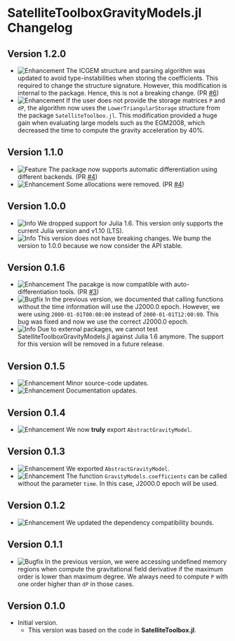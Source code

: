 SatelliteToolboxGravityModels.jl Changelog
==========================================

Version 1.2.0
-------------

- ![Enhancement][badge-enhancement] The ICGEM structure and parsing algorithm was updated to
  avoid type-instabilities when storing the coefficients. This required to change the
  structure signature. However, this modification is internal to the package. Hence, this is
  not a breaking change. (PR [#6][gh-pr-6])
- ![Enhancement][badge-enhancement] If the user does not provide the storage matrices `P`
  and `dP`, the algorithm now uses the `LowerTriangularStorage` structure from the package
  `SatelliteToolbox.jl`. This modification provided a huge gain when evaluating large models
  such as the EGM2008, which decreased the time to compute the gravity acceleration by 40%.

Version 1.1.0
-------------

- ![Feature][badge-feature] The package now supports automatic differentiation using
  different backends. (PR [#4][gh-pr-4])
- ![Enhancement][badge-enhancement] Some allocations were removed. (PR [#4][gh-pr-4])

Version 1.0.0
-------------

- ![Info][badge-info] We dropped support for Julia 1.6. This version only supports the
  current Julia version and v1.10 (LTS).
- ![Info][badge-info] This version does not have breaking changes. We bump the version to
  1.0.0 because we now consider the API stable.

Version 0.1.6
-------------

- ![Enhancement][badge-enhancement] The pacakge is now compatible with auto-differentiation
  tools. (PR [#3][gh-pr-3])
- ![Bugfix][badge-bugfix] In the previous version, we documented that calling functions
  without the time information will use the J2000.0 epoch. However, we were using
  `2000-01-01T00:00:00` instead of `2000-01-01T12:00:00`. This bug was fixed and now we use
  the correct J2000.0 epoch.
- ![Info][badge-info] Due to external packages, we cannot test
  SatelliteToolboxGravityModels.jl against Julia 1.6 anymore. The support for this version
  will be removed in a future release.

Version 0.1.5
-------------

- ![Enhancement][badge-enhancement] Minor source-code updates.
- ![Enhancement][badge-enhancement] Documentation updates.

Version 0.1.4
-------------

- ![Enhancement][badge-enhancement] We now **truly** export `AbstractGravityModel`.

Version 0.1.3
-------------

- ![Enhancement][badge-enhancement] We exported `AbstractGravityModel`.
- ![Enhancement][badge-enhancement] The function `GravityModels.coefficients` can be called
  without the parameter `time`. In this case, J2000.0 epoch will be used.

Version 0.1.2
-------------

- ![Enhancement][badge-enhancement] We updated the dependency compatibility bounds.

Version 0.1.1
-------------

- ![Bugfix][badge-bugfix] In the previous version, we were accessing undefined memory
  regions when compute the gravitational field derivative if the maximum order is lower than
  maximum degree. We always need to compute `P` with one order higher than `dP` in those
  cases.

Version 0.1.0
-------------

- Initial version.
  - This version was based on the code in **SatelliteToolbox.jl**.

[badge-breaking]: https://img.shields.io/badge/BREAKING-red.svg
[badge-deprecation]: https://img.shields.io/badge/Deprecation-orange.svg
[badge-feature]: https://img.shields.io/badge/Feature-green.svg
[badge-enhancement]: https://img.shields.io/badge/Enhancement-blue.svg
[badge-bugfix]: https://img.shields.io/badge/Bugfix-purple.svg
[badge-info]: https://img.shields.io/badge/Info-gray.svg

[gh-pr-3]: https://github.com/JuliaSpace/SatelliteToolboxGravityModels.jl/pull/3
[gh-pr-4]: https://github.com/JuliaSpace/SatelliteToolboxGravityModels.jl/pull/4
[gh-pr-6]: https://github.com/JuliaSpace/SatelliteToolboxGravityModels.jl/pull/6

